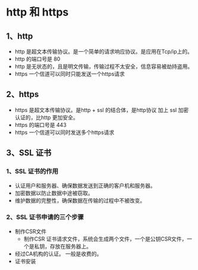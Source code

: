 # http 和 https

## 1、http

- http 是超文本传输协议。是一个简单的请求响应协议。是应用在Tcp/ip上的。
- http 的端口号是 80
- http 是无状态的，且是明文传输，传输过程不太安全，信息容易被劫持盗用。
- https 一个信道可以同时只能发送一个https请求

## 2、https

- https 是超文本传输协议。是http + ssl 的结合体，是http协议 加上 ssl 加密认证的，比http 更加安全。
- https 的端口号是 443
- https 一个信道可以同时发送多个https请求

## 3、SSL 证书

### 1、SSL 证书的作用

- 认证用户和服务器、确保数据发送到正确的客户机和服务器。
- 加密数据以防止数据中途被窃取。
- 维护数据的完整性，确保数据在传输的过程中不被改变。

### 2、SSL 证书申请的三个步骤

- 制作CSR文件
  - 制作CSR 证书请求文件，系统会生成两个文件，一个是公钥CSR文件，一个是私钥，存放在服务器上。
- 经过CA机构的认证。 一般是收费的。
- 证书安装